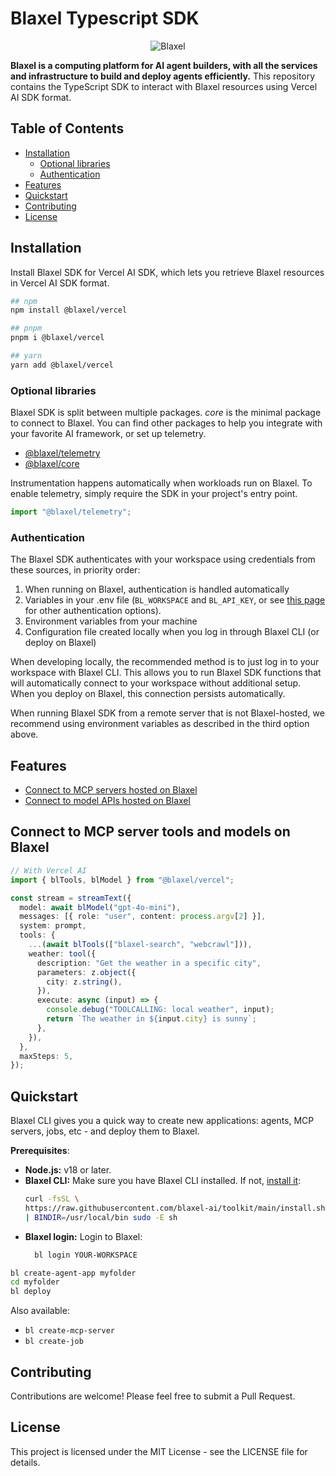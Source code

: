 # Blaxel Typescript SDK

<p align="center">
  <img src="https://blaxel.ai/logo-bg.png" alt="Blaxel"/>
</p>

**Blaxel is a computing platform for AI agent builders, with all the services and infrastructure to build and deploy agents efficiently.** This repository contains the TypeScript SDK to interact with Blaxel resources using Vercel AI SDK format.


## Table of Contents

- [Installation](#installation)
  - [Optional libraries](#optional-libraries)
  - [Authentication](#authentication)
- [Features](#features)
- [Quickstart](#quickstart)
- [Contributing](#contributing)
- [License](#license)



## Installation

Install Blaxel SDK for Vercel AI SDK, which lets you retrieve Blaxel resources in Vercel AI SDK format.

```bash
## npm
npm install @blaxel/vercel

## pnpm
pnpm i @blaxel/vercel

## yarn
yarn add @blaxel/vercel
```


### Optional libraries
Blaxel SDK is split between multiple packages. *core* is the minimal package to connect to Blaxel. You can find other packages to help you integrate with your favorite AI framework, or set up telemetry.

- [@blaxel/telemetry](@blaxel/telemetry/README.md)
- [@blaxel/core](@blaxel/core/README.md)

Instrumentation happens automatically when workloads run on Blaxel. To enable telemetry, simply require the SDK in your project's entry point.
```ts
import "@blaxel/telemetry";
```


### Authentication

The Blaxel SDK authenticates with your workspace using credentials from these sources, in priority order:
1. When running on Blaxel, authentication is handled automatically
2. Variables in your .env file (`BL_WORKSPACE` and `BL_API_KEY`, or see [this page](https://docs.blaxel.ai/Agents/Variables-and-secrets) for other authentication options).
3. Environment variables from your machine
4. Configuration file created locally when you log in through Blaxel CLI (or deploy on Blaxel)

When developing locally, the recommended method is to just log in to your workspace with Blaxel CLI. This allows you to run Blaxel SDK functions that will automatically connect to your workspace without additional setup. When you deploy on Blaxel, this connection persists automatically.

When running Blaxel SDK from a remote server that is not Blaxel-hosted, we recommend using environment variables as described in the third option above.



## Features
- [Connect to MCP servers hosted on Blaxel](https://docs.blaxel.ai/Agents/Develop-an-agent-ts)
- [Connect to model APIs hosted on Blaxel](https://docs.blaxel.ai/Agents/Develop-an-agent-ts)


## Connect to MCP server tools and models on Blaxel

```ts
// With Vercel AI
import { blTools, blModel } from "@blaxel/vercel";

const stream = streamText({
  model: await blModel("gpt-4o-mini"),
  messages: [{ role: "user", content: process.argv[2] }],
  system: prompt,
  tools: {
    ...(await blTools(["blaxel-search", "webcrawl"])),
    weather: tool({
      description: "Get the weather in a specific city",
      parameters: z.object({
        city: z.string(),
      }),
      execute: async (input) => {
        console.debug("TOOLCALLING: local weather", input);
        return `The weather in ${input.city} is sunny`;
      },
    }),
  },
  maxSteps: 5,
});
```


## Quickstart

Blaxel CLI gives you a quick way to create new applications: agents, MCP servers, jobs, etc - and deploy them to Blaxel.

**Prerequisites**:
- **Node.js:** v18 or later.
- **Blaxel CLI:** Make sure you have Blaxel CLI installed. If not, [install it](https://docs.blaxel.ai/cli-reference/introduction):
  ```bash
  curl -fsSL \
  https://raw.githubusercontent.com/blaxel-ai/toolkit/main/install.sh \
  | BINDIR=/usr/local/bin sudo -E sh
  ```
- **Blaxel login:** Login to Blaxel:
  ```bash
    bl login YOUR-WORKSPACE
  ```

```bash
bl create-agent-app myfolder
cd myfolder
bl deploy
```

Also available:
-  `bl create-mcp-server`
-  `bl create-job`



## Contributing

Contributions are welcome! Please feel free to submit a Pull Request.



## License

This project is licensed under the MIT License - see the LICENSE file for details.
